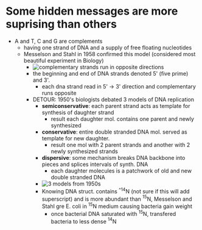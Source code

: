 # Some hidden messages are more suprising than others
- A and T, C and G are complements
    - having one strand of DNA and a supply of free floating nucleotides 
    - Messelson and Stahl in 1958 confirmed this model (considered most beautiful experiment in Biology)
        - ![complementary strands run in opposite directions](http://bioinformaticsalgorithms.com/images/Replication/reverse_complement.png "complementary strands run in opposite directions, from stepik.org")
        - the beginning and end of DNA strands denoted 5' (five prime) and 3'.
            - each dna strand read in 5' -> 3' direction and complementary runs opposite
        - DETOUR: 1950's biologists debated 3 models of DNA replication
            - **semiconservative**: each parent strand acts as template for synthesis of daughter strand
                - result each daughter mol. contains one parent and newly synthesized
            - **conservative**: entire double stranded DNA mol. served as template for new daughter.
                - result one mol with 2 parent strands and another with 2 newly synthesized strands
            - **dispersive**: some mechanism breaks DNA backbone into pieces and splices intervals of synth. DNA
                - each daughter molecules is a patchwork of old and new double stranded DNA
            - ![3 models from 1950s](https://stepik.org/media/attachments/lessons/13/replication_models_one_round_1.png "3 models 1950's from stepik.org")
            - Knowing DNA struct. contains <sup>^14</sup>N (not sure if this will add superscript) and is more abundant than $^15$N, Messelson and Stahl gre E. coli in $^15$N medium causing bacteria gain weight
                - once bacterial DNA saturated with $^15$N, transfered bacteria to less dense $^14$N